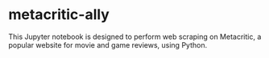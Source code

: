 # metacritic-ally
This Jupyter notebook is designed to perform web scraping on Metacritic, a popular website for movie and game reviews, using Python. 

